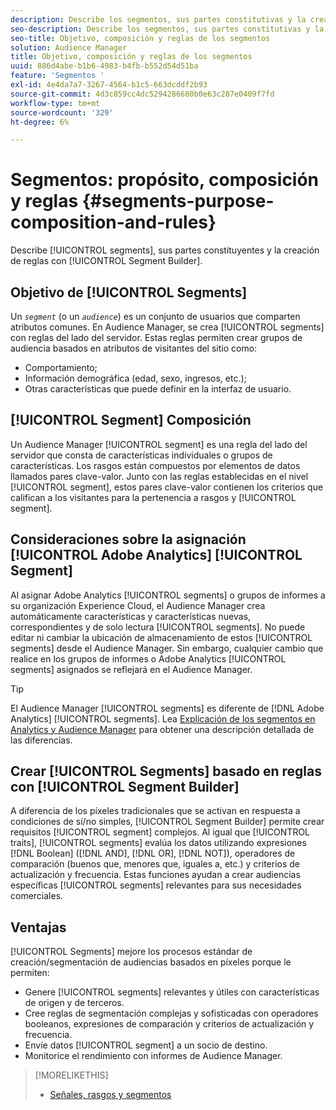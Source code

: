 ```yaml
---
description: Describe los segmentos, sus partes constitutivas y la creación de reglas con el Generador de segmentos.
seo-description: Describe los segmentos, sus partes constitutivas y la creación de reglas con el Generador de segmentos.
seo-title: Objetivo, composición y reglas de los segmentos
solution: Audience Manager
title: Objetivo, composición y reglas de los segmentos
uuid: 886d4abe-b1b6-4983-b4fb-b552d54d51ba
feature: 'Segmentos '
exl-id: 4e4da7a7-3267-4564-b1c5-663dcddf2b93
source-git-commit: 4d3c859cc4dc5294286680b0e63c287e0409f7fd
workflow-type: tm+mt
source-wordcount: '329'
ht-degree: 6%

---
```


# Segmentos: propósito, composición y reglas {#segments-purpose-composition-and-rules}

Describe [!UICONTROL segments], sus partes constituyentes y la creación de reglas con [!UICONTROL Segment Builder].

## Objetivo de [!UICONTROL Segments]

Un *`segment`* (o un *`audience`*) es un conjunto de usuarios que comparten atributos comunes. En Audience Manager, se crea [!UICONTROL segments] con reglas del lado del servidor. Estas reglas permiten crear grupos de audiencia basados en atributos de visitantes del sitio como:

* Comportamiento;
* Información demográfica (edad, sexo, ingresos, etc.);
* Otras características que puede definir en la interfaz de usuario.

## [!UICONTROL Segment] Composición

Un Audience Manager [!UICONTROL segment] es una regla del lado del servidor que consta de características individuales o grupos de características. Los rasgos están compuestos por elementos de datos llamados pares clave-valor. Junto con las reglas establecidas en el nivel [!UICONTROL segment], estos pares clave-valor contienen los criterios que califican a los visitantes para la pertenencia a rasgos y [!UICONTROL segment].

## Consideraciones sobre la asignación [!UICONTROL Adobe Analytics] [!UICONTROL Segment]

Al asignar Adobe Analytics [!UICONTROL segments] o grupos de informes a su organización Experience Cloud, el Audience Manager crea automáticamente características y características nuevas, correspondientes y de solo lectura [!UICONTROL segments]. No puede editar ni cambiar la ubicación de almacenamiento de estos [!UICONTROL segments] desde el Audience Manager. Sin embargo, cualquier cambio que realice en los grupos de informes o Adobe Analytics [!UICONTROL segments] asignados se reflejará en el Audience Manager.

>[!TIP]
>
>El Audience Manager [!UICONTROL segments] es diferente de [!DNL Adobe Analytics] [!UICONTROL segments]. Lea [Explicación de los segmentos en Analytics y Audience Manager](https://docs.adobe.com/content/help/es-ES/analytics/integration/audience-analytics/audience-analytics-workflow/aam-analytics-segments.html) para obtener una descripción detallada de las diferencias.

## Crear [!UICONTROL Segments] basado en reglas con [!UICONTROL Segment Builder]

A diferencia de los píxeles tradicionales que se activan en respuesta a condiciones de sí/no simples, [!UICONTROL Segment Builder] permite crear requisitos [!UICONTROL segment] complejos. Al igual que [!UICONTROL traits], [!UICONTROL segments] evalúa los datos utilizando expresiones [!DNL Boolean] ([!DNL AND], [!DNL OR], [!DNL NOT]), operadores de comparación (buenos que, menores que, iguales a, etc.) y criterios de actualización y frecuencia. Estas funciones ayudan a crear audiencias específicas [!UICONTROL segments] relevantes para sus necesidades comerciales.

## Ventajas

[!UICONTROL Segments] mejore los procesos estándar de creación/segmentación de audiencias basados en píxeles porque le permiten:

* Genere [!UICONTROL segments] relevantes y útiles con características de origen y de terceros.
* Cree reglas de segmentación complejas y sofisticadas con operadores booleanos, expresiones de comparación y criterios de actualización y frecuencia.
* Envíe datos [!UICONTROL segment] a un socio de destino.
* Monitorice el rendimiento con informes de Audience Manager.

>[!MORELIKETHIS]
>
>* [Señales, rasgos y segmentos](../../reference/signal-trait-segment.md)


